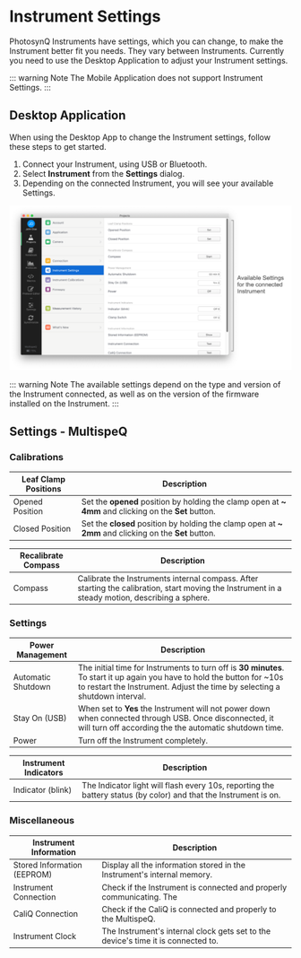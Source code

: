 # Instrument Settings

PhotosynQ Instruments have settings, which you can change, to make the Instrument better fit you needs. They vary between Instruments. Currently you need to use the Desktop Application to adjust your Instrument settings.

::: warning Note
The Mobile Application does not support Instrument Settings.
:::

## Desktop Application

When using the Desktop App to change the Instrument settings, follow these steps to get started.

1. Connect your Instrument, using USB or Bluetooth.
2. Select **Instrument** from the **Settings** dialog.
3. Depending on the connected Instrument, you will see your available Settings.

![Settings Dialog to adjust the Instrument settings.](./images/instrument-settings-desktop-app.png)

::: warning Note
The available settings depend on the type and version of the Instrument connected, as well as on the version of the firmware installed on the Instrument.
:::

## Settings - MultispeQ

### Calibrations

| Leaf Clamp Positions | Description |
| -------------------- |-------------|
| Opened Position | Set the **opened** position by holding the clamp open at **~ 4mm** and clicking on the **Set** button. |
| Closed Position | Set the **closed** position by holding the clamp open at **~ 2mm** and clicking on the **Set** button. |

| Recalibrate Compass | Description |
| ------------------- | ----------- |
| Compass | Calibrate the Instruments internal compass. After starting the calibration, start moving the Instrument in a steady motion, describing a sphere. |

### Settings

| Power Management | Description |
| ---------------- | ----------- |
| Automatic Shutdown | The initial time for Instruments to turn off is **30 minutes**. To start it up again you have to hold the button for ~10s to restart the Instrument. Adjust the time by selecting a shutdown interval. |
| Stay On (USB) | When set to **Yes** the Instrument will not power down when connected through USB. Once disconnected, it will turn off according the the automatic shutdown time. |
| Power | Turn off the Instrument completely. |

| Instrument Indicators | Description |
| --------------------- | ----------- |
| Indicator (blink) | The Indicator light will flash every 10s, reporting the battery status (by color) and that the Instrument is on. |

### Miscellaneous

| Instrument Information | Description |
| ---------------------- | ----------- |
| Stored Information (EEPROM) | Display all the information stored in the Instrument's internal memory. |
| Instrument Connection | Check if the Instrument is connected and properly communicating. The  |
| CaliQ Connection | Check if the CaliQ is connected and properly to the MultispeQ. |
| Instrument Clock | The Instrument's internal clock gets set to the device's time it is connected to. |
